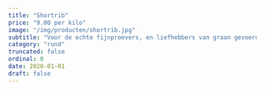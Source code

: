 ```yaml
---
title: "Shortrib"
price: "9.00 per kilo"
image: "/img/producten/shortrib.jpg"
subtitle: "Voor de echte fijnproevers, en liefhebbers van graan gevoerd kwaliteitsrundvlees."
category: "rund"
truncated: false
ordinal: 0
date: 2020-01-01
draft: false
---
```

